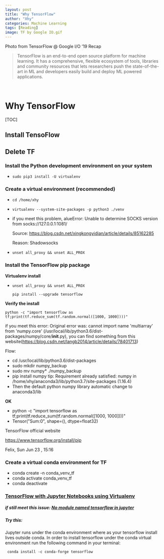 ```yaml
---
layout: post
title: "Why TensorFlow"
author: "Xhy"
categories: Machine Learning
tags: [Reading]
image: TF by Google IO.gif
---
```


Photo from TensorFlow @ Google I/O ’19 Recap


>TensorFlow is an end-to-end open source platform for machine learning. It has a comprehensive, flexible ecosystem of tools, libraries and community resources that lets researchers push the state-of-the-art in ML and developers easily build and deploy ML powered applications.

<br />

# Why TensorFlow

[TOC]



## Install TensoFlow

## Delete TF

### Install the Python development environment on your system

- ```
  sudo pip3 install -U virtualenv
  ```



### Create a virtual environment (recommended)

- ```
  cd /home/xhy
  ```

- ```
  virtualenv --system-site-packages -p python3 ./venv
  ```

- if you meet this problem,  alueError: Unable to determine SOCKS version from socks://127.0.0.1:1081/  

  Source: https://blog.csdn.net/xingkongyidian/article/details/85162285   

  Reason: Shadowsocks

- ```
  unset all_proxy && unset ALL_PROX
  ```



### Install the TensorFlow pip package

**Virtualenv install**

- ```
  unset all_proxy && unset ALL_PROX
  ```

  ```bsh
  pip install --upgrade tensorflow
  ```

**Verify the install**

```bsh
python -c "import tensorflow as tf;print(tf.reduce_sum(tf.random.normal([1000, 1000])))"
```

if you meet this error:  Original error was: cannot import name 'multiarray' from 'numpy.core' (/usr/local/lib/python3.6/dist-packages/numpy/core/__init__.py), you can find something from this website(https://blog.csdn.net/langb2014/article/details/78401713)

Flow:

- cd /usr/local/lib/python3.6/dist-packages
- sudo mkdir numpy_backup
- sudo mv numpy* ./numpy_backup
- pip install numpy
  tip: Requirement already satisfied: numpy in /home/xhy/anaconda3/lib/python3.7/site-packages (1.16.4)
- Then the default python numpy library automatic change to anaconda3/lib



**OK**

- python -c "import tensorflow as tf;print(tf.reduce_sum(tf.random.normal([1000, 1000])))"
- Tensor("Sum:0", shape=(), dtype=float32)



TensorFlow official website

https://www.tensorflow.org/install/pip



Felix,  Sun Jun 23 , 15:16



### Create a virtual conda environment for TF

- conda create -n conda_venv_tf
- conda activate conda_venv_tf
- conda deactivate



### [TensorFlow with Jupyter Notebooks using Virtualenv](http://rndness.com/blog/2018/2/4/tensorflow-with-jupyter-notebooks-using-virtualenv)

##### if still meet this issue:  [No module named tensorflow in jupyter](https://stackoverflow.com/questions/38221181/no-module-named-tensorflow-in-jupyter)

##### Try this:

Jupyter runs under the conda environment where as your tensorflow install lives outside conda. In order to install tensorflow under the conda virtual environment run the following command in your terminal:

```
 conda install -c conda-forge tensorflow
```
